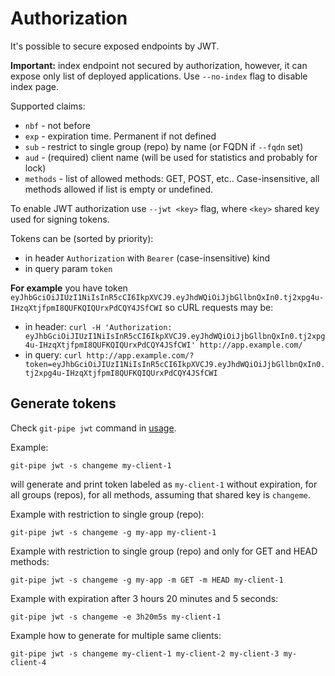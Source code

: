 # Authorization

It's possible to secure exposed endpoints by JWT.

**Important:** index endpoint not secured by authorization, however, it can expose only list of deployed applications.
Use `--no-index` flag to disable index page.

Supported claims:

* `nbf` - not before
* `exp` - expiration time. Permanent if not defined
* `sub` - restrict to single group (repo) by name (or FQDN if `--fqdn` set)
* `aud` - (required) client name (will be used for statistics and probably for lock)
* `methods` - list of allowed methods: GET, POST, etc.. Case-insensitive, all methods allowed if list is empty or
  undefined.

To enable JWT authorization use `--jwt <key>` flag, where `<key>` shared key used for signing tokens.

Tokens can be (sorted by priority):

* in header `Authorization` with `Bearer` (case-insensitive) kind
* in query param `token`


**For example** you have token `eyJhbGciOiJIUzI1NiIsInR5cCI6IkpXVCJ9.eyJhdWQiOiJjbGllbnQxIn0.tj2xpg4u-IHzqXtjfpmI8QUFKQIQUrxPdCQY4JSfCWI`
 so cURL requests may be:

* in header: `curl -H 'Authorization: eyJhbGciOiJIUzI1NiIsInR5cCI6IkpXVCJ9.eyJhdWQiOiJjbGllbnQxIn0.tj2xpg4u-IHzqXtjfpmI8QUFKQIQUrxPdCQY4JSfCWI' http://app.example.com/`
* in query: `curl http://app.example.com/?token=eyJhbGciOiJIUzI1NiIsInR5cCI6IkpXVCJ9.eyJhdWQiOiJjbGllbnQxIn0.tj2xpg4u-IHzqXtjfpmI8QUFKQIQUrxPdCQY4JSfCWI`

## Generate tokens

Check `git-pipe jwt` command in [usage](#usage).

Example:

    git-pipe jwt -s changeme my-client-1

will generate and print token labeled as `my-client-1` without expiration, for all groups (repos), for all methods,
assuming that shared key is `changeme`.

Example with restriction to single group (repo):

    git-pipe jwt -s changeme -g my-app my-client-1

Example with restriction to single group (repo) and only for GET and HEAD methods:

    git-pipe jwt -s changeme -g my-app -m GET -m HEAD my-client-1

Example with expiration after 3 hours 20 minutes and 5 seconds:

    git-pipe jwt -s changeme -e 3h20m5s my-client-1

Example how to generate for multiple same clients:

    git-pipe jwt -s changeme my-client-1 my-client-2 my-client-3 my-client-4